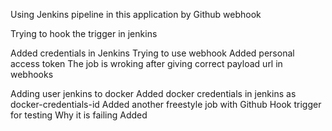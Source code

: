 Using Jenkins pipeline in this application by Github webhook

Trying to hook the trigger in jenkins

Added credentials in Jenkins
Trying to use webhook
Added personal access token
The job is wroking after giving correct payload url in webhooks

Adding user jenkins to docker 
Added docker credentials in jenkins as docker-credentials-id
Added another freestyle job with Github Hook trigger for testing
Why it is failing 
Added
